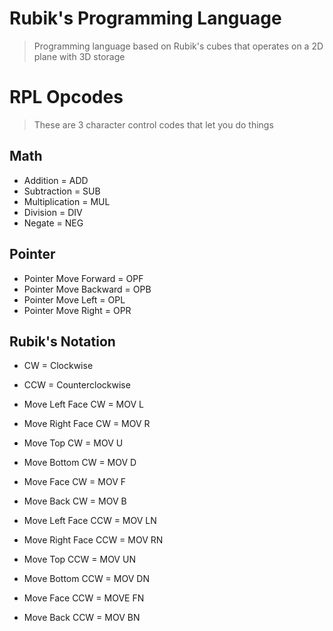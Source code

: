 # Rubik's Programming Language

> Programming language based on Rubik's cubes that operates on a 2D plane with 3D storage

# RPL Opcodes
> These are 3 character control codes that let you do things

## Math
 - Addition = ADD
 - Subtraction = SUB
 - Multiplication = MUL
 - Division = DIV
 - Negate = NEG

## Pointer
 - Pointer Move Forward = OPF
 - Pointer Move Backward = OPB
 - Pointer Move Left = OPL
 - Pointer Move Right = OPR

## Rubik's Notation
 - CW = Clockwise
 - CCW = Counterclockwise

 - Move Left Face CW = MOV L
 - Move Right Face CW = MOV R
 - Move Top CW = MOV U
 - Move Bottom CW = MOV D
 - Move Face CW = MOV F
 - Move Back CW = MOV B

 - Move Left Face CCW = MOV LN
 - Move Right Face CCW = MOV RN
 - Move Top CCW = MOV UN
 - Move Bottom CCW = MOV DN
 - Move Face CCW = MOVE FN
 - Move Back CCW = MOV BN
